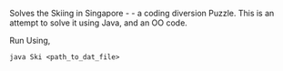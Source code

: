 Solves the Skiing in Singapore - - a coding diversion Puzzle. This is an attempt to solve it using Java, and an OO code.

Run Using,
````
java Ski <path_to_dat_file>
````
